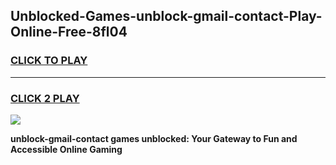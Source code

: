 
## Unblocked-Games-unblock-gmail-contact-Play-Online-Free-8fl04
<h3>
<a href="https://premium76.site?title=unblock-gmail-contact&ref=26A">CLICK TO PLAY</a></h3>
<hr>

<h3>
<a href="https://premium76.site?title=unblock-gmail-contact&ref=26A">CLICK 2 PLAY</a>
  
</h3>

<a href="https://premium76.site?title=unblock-gmail-contact&ref=26A"><img src="https://clearcache.store/games.png"></a>


**unblock-gmail-contact games unblocked: Your Gateway to Fun and Accessible Online Gaming**
